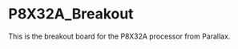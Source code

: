 P8X32A_Breakout
===============

This is the breakout board for the P8X32A processor from Parallax. 
